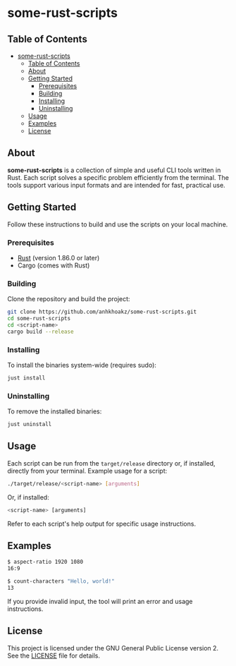 # some-rust-scripts

## Table of Contents

- [some-rust-scripts](#some-rust-scripts)
  - [Table of Contents](#table-of-contents)
  - [About](#about)
  - [Getting Started](#getting-started)
    - [Prerequisites](#prerequisites)
    - [Building](#building)
    - [Installing](#installing)
    - [Uninstalling](#uninstalling)
  - [Usage](#usage)
  - [Examples](#examples)
  - [License](#license)

## About

**some-rust-scripts** is a collection of simple and useful CLI tools written in Rust. Each script solves a specific problem efficiently from the terminal. The tools support various input formats and are intended for fast, practical use.

## Getting Started

Follow these instructions to build and use the scripts on your local machine.

### Prerequisites

- [Rust](https://www.rust-lang.org/tools/install) (version 1.86.0 or later)
- Cargo (comes with Rust)

### Building

Clone the repository and build the project:

```sh
git clone https://github.com/anhkhoakz/some-rust-scripts.git
cd some-rust-scripts
cd <script-name>
cargo build --release
```

### Installing

To install the binaries system-wide (requires sudo):

```sh
just install
```

### Uninstalling

To remove the installed binaries:

```sh
just uninstall
```

## Usage

Each script can be run from the `target/release` directory or, if installed, directly from your terminal. Example usage for a script:

```sh
./target/release/<script-name> [arguments]
```

Or, if installed:

```sh
<script-name> [arguments]
```

Refer to each script's help output for specific usage instructions.

## Examples

```sh
$ aspect-ratio 1920 1080
16:9

$ count-characters "Hello, world!"
13
```

If you provide invalid input, the tool will print an error and usage instructions.

## License

This project is licensed under the GNU General Public License version 2. See the [LICENSE](LICENSE) file for details.
